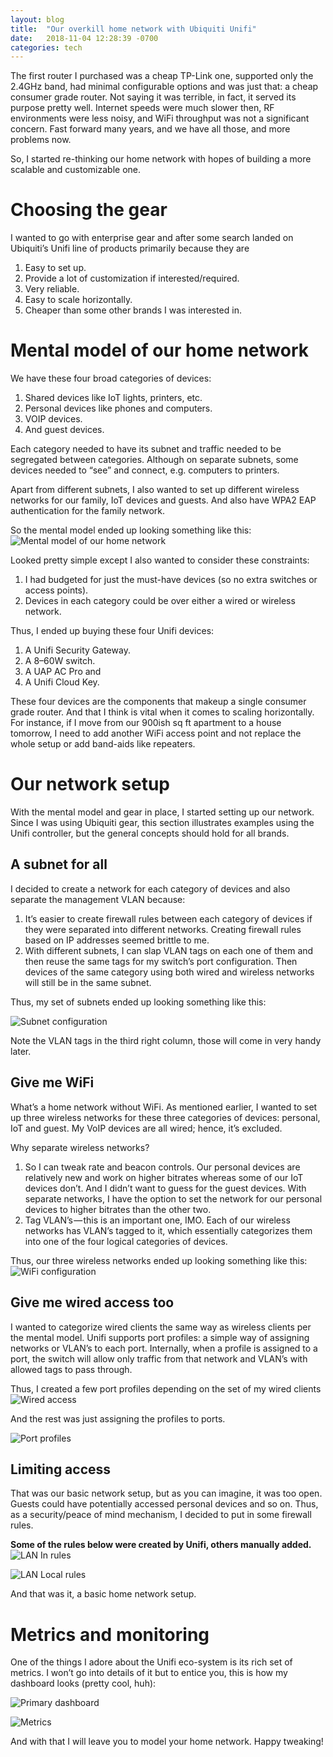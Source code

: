 ```yaml
---
layout: blog
title:  "Our overkill home network with Ubiquiti Unifi"
date:   2018-11-04 12:28:39 -0700
categories: tech
---
```

The first router I purchased was a cheap TP-Link one, supported only the 2.4GHz band, had minimal configurable options and was just that: a cheap consumer grade router. Not saying it was terrible, in fact, it served its purpose pretty well. Internet speeds were much slower then, RF environments were less noisy, and WiFi throughput was not a significant concern. Fast forward many years, and we have all those, and more problems now.

So, I started re-thinking our home network with hopes of building a more scalable and customizable one.

# Choosing the gear
I wanted to go with enterprise gear and after some search landed on Ubiquiti’s Unifi line of products primarily because they are

1. Easy to set up.
2. Provide a lot of customization if interested/required.
3. Very reliable.
4. Easy to scale horizontally.
5. Cheaper than some other brands I was interested in.

# Mental model of our home network
We have these four broad categories of devices:

1. Shared devices like IoT lights, printers, etc.
2. Personal devices like phones and computers.
3. VOIP devices.
4. And guest devices.

Each category needed to have its subnet and traffic needed to be segregated between categories. Although on separate subnets, some devices needed to “see” and connect, e.g. computers to printers.

Apart from different subnets, I also wanted to set up different wireless networks for our family, IoT devices and guests. And also have WPA2 EAP authentication for the family network.

So the mental model ended up looking something like this:
![Mental model of our home network](https://s3.ca-central-1.amazonaws.com/static.abhis.ws/unifi-home-network-setup/1_jI1ZOMwaQ-_YIw3gGcQxYw.png)

Looked pretty simple except I also wanted to consider these constraints:

1. I had budgeted for just the must-have devices (so no extra switches or access points).
2. Devices in each category could be over either a wired or wireless network.

Thus, I ended up buying these four Unifi devices:

1. A Unifi Security Gateway.
2. A 8–60W switch.
3. A UAP AC Pro and
4. A Unifi Cloud Key.

These four devices are the components that makeup a single consumer grade router. And that I think is vital when it comes to scaling horizontally. For instance, if I move from our 900ish sq ft apartment to a house tomorrow, I need to add another WiFi access point and not replace the whole setup or add band-aids like repeaters.

# Our network setup
With the mental model and gear in place, I started setting up our network. Since I was using Ubiquiti gear, this section illustrates examples using the Unifi controller, but the general concepts should hold for all brands.

## A subnet for all
I decided to create a network for each category of devices and also separate the management VLAN because:

1. It’s easier to create firewall rules between each category of devices if they were separated into different networks. Creating firewall rules based on IP addresses seemed brittle to me.
2. With different subnets, I can slap VLAN tags on each one of them and then reuse the same tags for my switch’s port configuration. Then devices of the same category using both wired and wireless networks will still be in the same subnet.

Thus, my set of subnets ended up looking something like this:

![Subnet configuration](https://s3.ca-central-1.amazonaws.com/static.abhis.ws/unifi-home-network-setup/1_l5Bc_cLw3PX-t1X1tOnRhA.png)

Note the VLAN tags in the third right column, those will come in very handy later.

## Give me WiFi
What’s a home network without WiFi. As mentioned earlier, I wanted to set up three wireless networks for these three categories of devices: personal, IoT and guest. My VoIP devices are all wired; hence, it’s excluded.

Why separate wireless networks?

1. So I can tweak rate and beacon controls. Our personal devices are relatively new and work on higher bitrates whereas some of our IoT devices don’t. And I didn’t want to guess for the guest devices. With separate networks, I have the option to set the network for our personal devices to higher bitrates than the other two.
2. Tag VLAN’s — this is an important one, IMO. Each of our wireless networks has VLAN’s tagged to it, which essentially categorizes them into one of the four logical categories of devices.

Thus, our three wireless networks ended up looking something like this:
![WiFi configuration](https://s3.ca-central-1.amazonaws.com/static.abhis.ws/unifi-home-network-setup/1_22ZgNbT7pb05_97t9W0A9g.png)

## Give me wired access too
I wanted to categorize wired clients the same way as wireless clients per the mental model. Unifi supports port profiles: a simple way of assigning networks or VLAN’s to each port. Internally, when a profile is assigned to a port, the switch will allow only traffic from that network and VLAN’s with allowed tags to pass through.

Thus, I created a few port profiles depending on the set of my wired clients
![Wired access](https://s3.ca-central-1.amazonaws.com/static.abhis.ws/unifi-home-network-setup/1_amyPbvbDcxQUBmdOvoxIHA.png)

And the rest was just assigning the profiles to ports.

![Port profiles](https://s3.ca-central-1.amazonaws.com/static.abhis.ws/unifi-home-network-setup/1_w87RxZvvi8T5507BBUXTMw.png)

## Limiting access
That was our basic network setup, but as you can imagine, it was too open. Guests could have potentially accessed personal devices and so on. Thus, as a security/peace of mind mechanism, I decided to put in some firewall rules.

**Some of the rules below were created by Unifi, others manually added.**
![LAN In rules](https://s3.ca-central-1.amazonaws.com/static.abhis.ws/unifi-home-network-setup/1_5n37OZxZv2c2ILXX15lL6Q.png)

![LAN Local rules](https://s3.ca-central-1.amazonaws.com/static.abhis.ws/unifi-home-network-setup/1_agYanZi_UZYm0iETFu4EQA.png)

And that was it, a basic home network setup.

# Metrics and monitoring
One of the things I adore about the Unifi eco-system is its rich set of metrics. I won’t go into details of it but to entice you, this is how my dashboard looks (pretty cool, huh):

![Primary dashboard](https://s3.ca-central-1.amazonaws.com/static.abhis.ws/unifi-home-network-setup/1_OT2NjwS1OQKNOpk22_zojQ.png)

![Metrics](https://s3.ca-central-1.amazonaws.com/static.abhis.ws/unifi-home-network-setup/1_1fzKWv11JZeMH0Wh4AJneA.png)

And with that I will leave you to model your home network. Happy tweaking!